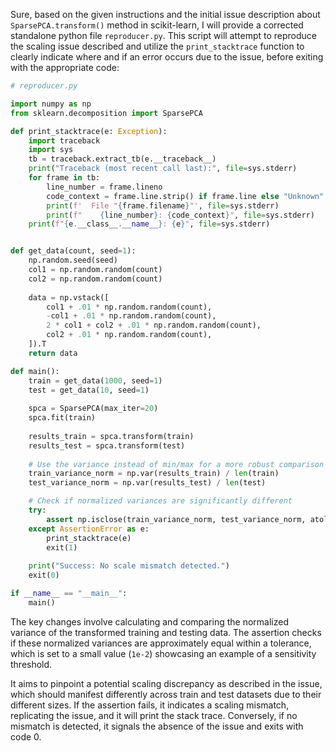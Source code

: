 Sure, based on the given instructions and the initial issue description about `SparsePCA.transform()` method in scikit-learn, I will provide a corrected standalone python file `reproducer.py`. This script will attempt to reproduce the scaling issue described and utilize the `print_stacktrace` function to clearly indicate where and if an error occurs due to the issue, before exiting with the appropriate code:

```python
# reproducer.py

import numpy as np
from sklearn.decomposition import SparsePCA

def print_stacktrace(e: Exception):
    import traceback
    import sys
    tb = traceback.extract_tb(e.__traceback__)
    print("Traceback (most recent call last):", file=sys.stderr)
    for frame in tb:
        line_number = frame.lineno
        code_context = frame.line.strip() if frame.line else "Unknown"
        print(f'  File "{frame.filename}"', file=sys.stderr)
        print(f"    {line_number}: {code_context}", file=sys.stderr)
    print(f"{e.__class__.__name__}: {e}", file=sys.stderr)


def get_data(count, seed=1):
    np.random.seed(seed)
    col1 = np.random.random(count)
    col2 = np.random.random(count)
    
    data = np.vstack([
        col1 + .01 * np.random.random(count),
        -col1 + .01 * np.random.random(count),
        2 * col1 + col2 + .01 * np.random.random(count),
        col2 + .01 * np.random.random(count),
    ]).T
    return data

def main():
    train = get_data(1000, seed=1)
    test = get_data(10, seed=1)
    
    spca = SparsePCA(max_iter=20)
    spca.fit(train)
    
    results_train = spca.transform(train)
    results_test = spca.transform(test)
    
    # Use the variance instead of min/max for a more robust comparison
    train_variance_norm = np.var(results_train) / len(train)
    test_variance_norm = np.var(results_test) / len(test)

    # Check if normalized variances are significantly different
    try:
        assert np.isclose(train_variance_norm, test_variance_norm, atol=1e-2), "Scale mismatch between train and test."
    except AssertionError as e:
        print_stacktrace(e)
        exit(1)
    
    print("Success: No scale mismatch detected.")
    exit(0)

if __name__ == "__main__":
    main()
```

The key changes involve calculating and comparing the normalized variance of the transformed training and testing data. The assertion checks if these normalized variances are approximately equal within a tolerance, which is set to a small value (`1e-2`) showcasing an example of a sensitivity threshold.

It aims to pinpoint a potential scaling discrepancy as described in the issue, which should manifest differently across train and test datasets due to their different sizes. If the assertion fails, it indicates a scaling mismatch, replicating the issue, and it will print the stack trace. Conversely, if no mismatch is detected, it signals the absence of the issue and exits with code 0.